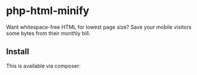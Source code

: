 # php-html-minify

Want whitespace-free HTML for lowest page size? Save your mobile visitors some bytes from their monthly bill.

## Install

This is available via composer:

    
